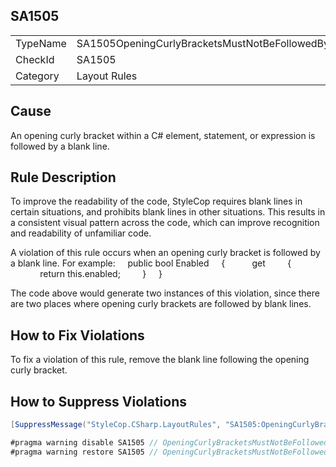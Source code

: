 ﻿## SA1505

<table>
<tr>
  <td>TypeName</td>
  <td>SA1505OpeningCurlyBracketsMustNotBeFollowedByBlankLine</td>
</tr>
<tr>
  <td>CheckId</td>
  <td>SA1505</td>
</tr>
<tr>
  <td>Category</td>
  <td>Layout Rules</td>
</tr>
</table>

## Cause

An opening curly bracket within a C# element, statement, or expression is followed by a blank line.

## Rule Description

To improve the readability of the code, StyleCop requires blank lines in certain situations, and prohibits blank lines in other situations. This results in a consistent visual pattern across the code, which can improve recognition and readability of unfamiliar code.

A violation of this rule occurs when an opening curly bracket is followed by a blank line. For example:
    public bool Enabled
    {
 
        get 
        { 
 
            return this.enabled; 
        }
    }



The code above would generate two instances of this violation, since there are two places where opening curly brackets are followed by blank lines.

## How to Fix Violations

To fix a violation of this rule, remove the blank line following the opening curly bracket.

## How to Suppress Violations

```csharp
[SuppressMessage("StyleCop.CSharp.LayoutRules", "SA1505:OpeningCurlyBracketsMustNotBeFollowedByBlankLine", Justification = "Reviewed.")]
```

```csharp
#pragma warning disable SA1505 // OpeningCurlyBracketsMustNotBeFollowedByBlankLine
#pragma warning restore SA1505 // OpeningCurlyBracketsMustNotBeFollowedByBlankLine
```
